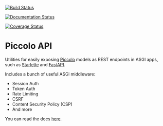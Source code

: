 [![Build Status](https://travis-ci.com/piccolo-orm/piccolo_api.svg?branch=master)](https://travis-ci.com/piccolo-orm/piccolo_api)

[![Documentation Status](https://readthedocs.org/projects/piccolo-api/badge/?version=latest)](https://piccolo-api.readthedocs.io/en/latest/?badge=latest)

[![Coverage Status](https://coveralls.io/repos/github/piccolo-orm/piccolo_api/badge.svg?branch=master)](https://coveralls.io/github/piccolo-orm/piccolo_api?branch=master)

# Piccolo API

Utilities for easily exposing [Piccolo](https://piccolo-orm.readthedocs.io/en/latest/) models as REST endpoints in ASGI apps, such as [Starlette](https://starlette.io) and [FastAPI](https://fastapi.tiangolo.com/).

Includes a bunch of useful ASGI middleware:

 * Session Auth
 * Token Auth
 * Rate Limiting
 * CSRF
 * Content Security Policy (CSP)
 * And more

You can read the docs [here](https://piccolo-api.readthedocs.io/en/latest/).
